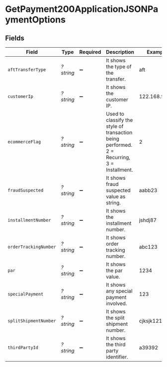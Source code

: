 # GetPayment200ApplicationJSONPaymentOptions


## Fields

| Field                                                                                      | Type                                                                                       | Required                                                                                   | Description                                                                                | Example                                                                                    |
| ------------------------------------------------------------------------------------------ | ------------------------------------------------------------------------------------------ | ------------------------------------------------------------------------------------------ | ------------------------------------------------------------------------------------------ | ------------------------------------------------------------------------------------------ |
| `aftTransferType`                                                                          | *?string*                                                                                  | :heavy_minus_sign:                                                                         | It shows the type of the transfer.                                                         | aft                                                                                        |
| `customerIp`                                                                               | *?string*                                                                                  | :heavy_minus_sign:                                                                         | It shows the customer IP.                                                                  | 122.168.98.12                                                                              |
| `ecommerceFlag`                                                                            | *?string*                                                                                  | :heavy_minus_sign:                                                                         | Used to classify the style of transaction being performed. 2 = Recurring, 3 = Installment. | 2                                                                                          |
| `fraudSuspected`                                                                           | *?string*                                                                                  | :heavy_minus_sign:                                                                         | It shows fraud suspected value as string.                                                  | aabb23                                                                                     |
| `installmentNumber`                                                                        | *?string*                                                                                  | :heavy_minus_sign:                                                                         | It shows the installment number.                                                           | jshdj87                                                                                    |
| `orderTrackingNumber`                                                                      | *?string*                                                                                  | :heavy_minus_sign:                                                                         | It shows order tracking number.                                                            | abc123                                                                                     |
| `par`                                                                                      | *?string*                                                                                  | :heavy_minus_sign:                                                                         | It shows the par value.                                                                    | 1234                                                                                       |
| `specialPayment`                                                                           | *?string*                                                                                  | :heavy_minus_sign:                                                                         | It shows any special payment involved.                                                     | 123                                                                                        |
| `splitShipmentNumber`                                                                      | *?string*                                                                                  | :heavy_minus_sign:                                                                         | It shows the split shipment number.                                                        | cjksjk1219                                                                                 |
| `thirdPartyId`                                                                             | *?string*                                                                                  | :heavy_minus_sign:                                                                         | It shows the third party identifier.                                                       | a39392                                                                                     |